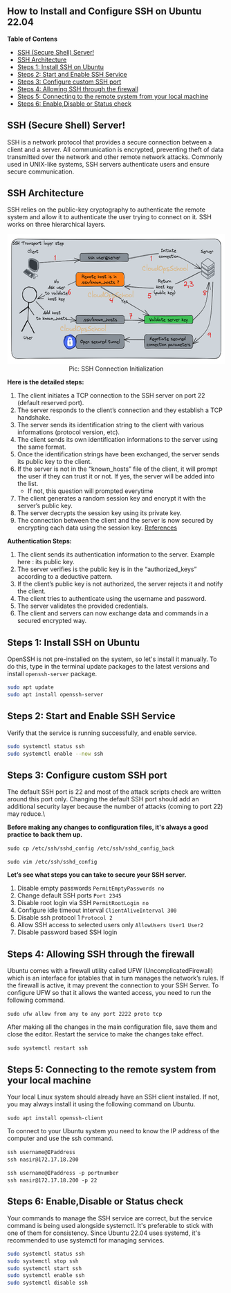
<h2>How to Install and Configure SSH on Ubuntu 22.04</h2>

**Table of Contens**
- [SSH (Secure Shell) Server!](#ssh-secure-shell-server)
- [SSH Architecture](#ssh-architecture)
- [Steps 1:  Install SSH on Ubuntu](#steps-1--install-ssh-on-ubuntu)
- [Steps 2: Start and Enable SSH Service](#steps-2-start-and-enable-ssh-service)
- [Steps 3: Configure custom SSH port](#steps-3-configure-custom-ssh-port)
- [Steps 4: Allowing SSH through the firewall](#steps-4-allowing-ssh-through-the-firewall)
- [Steps 5: Connecting to the remote system from your local machine](#steps-5-connecting-to-the-remote-system-from-your-local-machine)
- [Steps 6: Enable,Disable or Status check](#steps-6-enabledisable-or-status-check)

## SSH (Secure Shell) Server!
SSH is a network protocol that provides a secure connection between a client and a server. All communication is encrypted, preventing theft of data transmitted over the network and other remote network attacks.
Commonly used in UNIX-like systems, SSH servers authenticate users and ensure secure communication.

## SSH Architecture
SSH relies on the public-key cryptography to authenticate the remote system and allow it to authenticate the user trying to connect on it. SSH works on three hierarchical layers.
<p align="center">
  <img src="./image/ssh_connection_init.png" alt="SSH Connection Initialization" title="SSH Connection Initialization" height="300" width="850"/>
  <br/>
  Pic: SSH Connection Initialization
</p>

**Here is the detailed steps:**

1. The client initiates a TCP connection to the SSH server on port 22 (default reserved port).
2. The server responds to the client’s connection and they establish a TCP handshake.
3. The server sends its identification string to the client with various informations (protocol version, etc).
4. The client sends its own identification informations to the server using the same format.
5. Once the identification strings have been exchanged, the server sends its public key to the client.
6. If the server is not in the “known_hosts” file of the client, it will prompt the user if they can trust it or not. If yes, the server will be added into the list.
   - If not, this question will prompted everytime
7. The client generates a random session key and encrypt it with the server’s public key.
8. The server decrypts the session key using its private key.
9. The connection between the client and the server is now secured by encrypting each data using the session key.
[References](https://blog.zedas.fr/posts/linux-explained-8-ssh/)

**Authentication Steps:**
1. The client sends its authentication information to the server. Example here : its public key.
2. The server verifies is the public key is in the “authorized_keys” according to a deductive pattern.
3. If the client’s public key is not authorized, the server rejects it and notify the client.
4. The client tries to authenticate using the username and password.
5. The server validates the provided credentials.
6. The client and servers can now exchange data and commands in a secured encrypted way.

## Steps 1:  Install SSH on Ubuntu
OpenSSH is not pre-installed on the system, so let's install it manually. To do this, type in the terminal update packages to the latest versions and install `openssh-server` package.
```bash
sudo apt update
sudo apt install openssh-server
```

## Steps 2: Start and Enable SSH Service
Verify that the service is running successfully, and enable service.
```bash
sudo systemctl status ssh
sudo systemctl enable --now ssh
```

## Steps 3: Configure custom SSH port
The default SSH port is 22 and most of the attack scripts check are written around this port only. Changing the default SSH port should add an additional security layer because the number of attacks (coming to port 22) may reduce.\

**Before making any changes to configuration files, it's always a good practice to back them up.** 

`sudo cp /etc/ssh/sshd_config /etc/ssh/sshd_config_back`

`sudo vim /etc/ssh/sshd_config`

**Let’s see what steps you can take to secure your SSH server.**

1. Disable empty passwords `PermitEmptyPasswords no`
2. Change default SSH ports `Port 2345`
3. Disable root login via SSH `PermitRootLogin no`
4. Configure idle timeout interval `ClientAliveInterval 300`
5. Disable ssh protocol 1 `Protocol 2`
6. Allow SSH access to selected users only `AllowUsers User1 User2`
7. Disable password based SSH login


## Steps 4: Allowing SSH through the firewall
Ubuntu comes with a firewall utility called UFW (UncomplicatedFirewall) which is an interface for iptables that in turn manages the network’s rules. If the firewall is active, it may prevent the connection to your SSH Server.
To configure UFW so that it allows the wanted access, you need to run the following command.

`sudo ufw allow from any to any port 2222 proto tcp`

After making all the changes in the main configuration file, save them and close the editor. Restart the service to make the changes take effect.

`sudo systemctl restart ssh`

## Steps 5: Connecting to the remote system from your local machine
Your local Linux system should already have an SSH client installed. If not, you may always install it using the following command on Ubuntu.

`sudo apt install openssh-client`

To connect to your Ubuntu system you need to know the IP address of the computer and use the ssh command.

`ssh username@IPaddress `\
`ssh nasir@172.17.18.200`

`ssh username@IPaddress -p portnumber`\
`ssh nasir@172.17.18.200 -p 22`

## Steps 6: Enable,Disable or Status check
Your commands to manage the SSH service are correct, but the service command is being used alongside systemctl. It's preferable to stick with one of them for consistency. Since Ubuntu 22.04 uses systemd, it's recommended to use systemctl for managing services.
```bash
sudo systemctl status ssh
sudo systemctl stop ssh
sudo systemctl start ssh
sudo systemctl enable ssh
sudo systemctl disable ssh
```
